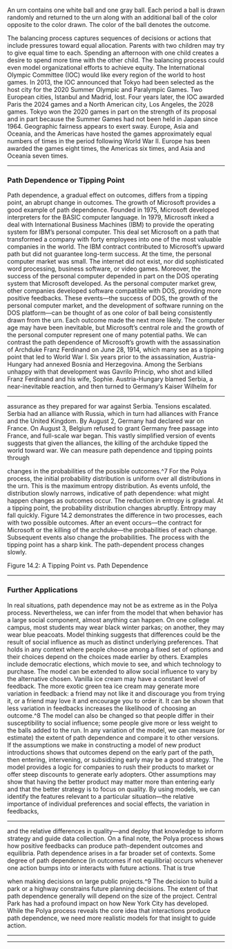 An urn contains one white ball and one gray ball. Each period a ball is drawn randomly and returned to the urn along with an additional ball of the color opposite to the color drawn. The color of the ball denotes the outcome. 

The balancing process captures sequences of decisions or actions that include pressures toward equal allocation. Parents with two children may try to give equal time to each. Spending an afternoon with one child creates a desire to spend more time with the other child. The balancing process could even model organizational efforts to achieve equity. The International Olympic Committee (IOC) would like every region of the world to host games. In 2013, the IOC announced that Tokyo had been selected as the host city for the 2020 Summer Olympic and Paralympic Games. Two European cities, Istanbul and Madrid, lost. Four years later, the IOC awarded Paris the 2024 games and a North American city, Los Angeles, the 2028 games. Tokyo won the 2020 games in part on the strength of its proposal and in part because the Summer Games had not been held in Japan since 1964. Geographic fairness appears to exert sway. Europe, Asia and Oceania, and the Americas have hosted the games approximately equal numbers of times in the period following World War II. Europe has been awarded the games eight times, the Americas six times, and Asia and Oceania seven times. 

---

### Path Dependence or Tipping Point 

Path dependence, a gradual effect on outcomes, differs from a tipping point, an abrupt change in outcomes. The growth of Microsoft provides a good example of path dependence. Founded in 1975, Microsoft developed interpreters for the BASIC computer language. In 1979, Microsoft inked a deal with International Business Machines (IBM) to provide the operating system for IBM’s personal computer. This deal set Microsoft on a path that transformed a company with forty employees into one of the most valuable companies in the world. The IBM contract contributed to Microsoft’s upward path but did not guarantee long-term success. At the time, the personal computer market was small. The internet did not exist, nor did sophisticated word processing, business software, or video games. Moreover, the success of the personal computer depended in part on the DOS operating system that Microsoft developed. As the personal computer market grew, other companies developed software compatible with DOS, providing more positive feedbacks. These events—the success of DOS, the growth of the personal computer market, and the development of software running on the DOS platform—can be thought of as one color of ball being consistently drawn from the urn. Each outcome made the next more likely. The computer age may have been inevitable, but Microsoft’s central role and the growth of the personal computer represent one of many potential paths. We can contrast the path dependence of Microsoft’s growth with the assassination of Archduke Franz Ferdinand on June 28, 1914, which many see as a tipping point that led to World War I. Six years prior to the assassination, Austria-Hungary had annexed Bosnia and Herzegovina. Among the Serbians unhappy with that development was Gavrilo Princip, who shot and killed Franz Ferdinand and his wife, Sophie. Austria-Hungary blamed Serbia, a near-inevitable reaction, and then turned to Germany’s Kaiser Wilhelm for 

---

assurance as they prepared for war against Serbia. Tensions escalated. Serbia had an alliance with Russia, which in turn had alliances with France and the United Kingdom. By August 2, Germany had declared war on France. On August 3, Belgium refused to grant Germany free passage into France, and full-scale war began. This vastly simplified version of events suggests that given the alliances, the killing of the archduke tipped the world toward war. We can measure path dependence and tipping points through 

changes in the probabilities of the possible outcomes.^7 For the Polya process, the initial probability distribution is uniform over all distributions in the urn. This is the maximum entropy distribution. As events unfold, the distribution slowly narrows, indicative of path dependence: what might happen changes as outcomes occur. The reduction in entropy is gradual. At a tipping point, the probability distribution changes abruptly. Entropy may fall quickly. Figure 14.2 demonstrates the difference in two processes, each with two possible outcomes. After an event occurs—the contract for Microsoft or the killing of the archduke—the probabilities of each change. Subsequent events also change the probabilities. The process with the tipping point has a sharp kink. The path-dependent process changes slowly. 

 Figure 14.2: A Tipping Point vs. Path Dependence 

---

### Further Applications 

In real situations, path dependence may not be as extreme as in the Polya process. Nevertheless, we can infer from the model that when behavior has a large social component, almost anything can happen. On one college campus, most students may wear black winter parkas; on another, they may wear blue peacoats. Model thinking suggests that differences could be the result of social influence as much as distinct underlying preferences. That holds in any context where people choose among a fixed set of options and their choices depend on the choices made earlier by others. Examples include democratic elections, which movie to see, and which technology to purchase. The model can be extended to allow social influence to vary by the alternative chosen. Vanilla ice cream may have a constant level of feedback. The more exotic green tea ice cream may generate more variation in feedback: a friend may not like it and discourage you from trying it, or a friend may love it and encourage you to order it. It can be shown that less variation in feedbacks increases the likelihood of choosing an outcome.^8 The model can also be changed so that people differ in their susceptibility to social influence; some people give more or less weight to the balls added to the run. In any variation of the model, we can measure (or estimate) the extent of path dependence and compare it to other versions. If the assumptions we make in constructing a model of new product introductions shows that outcomes depend on the early part of the path, then entering, intervening, or subsidizing early may be a good strategy. The model provides a logic for companies to rush their products to market or offer steep discounts to generate early adopters. Other assumptions may show that having the better product may matter more than entering early and that the better strategy is to focus on quality. By using models, we can identify the features relevant to a particular situation—the relative importance of individual preferences and social effects, the variation in feedbacks, 

---

and the relative differences in quality—and deploy that knowledge to inform strategy and guide data collection. On a final note, the Polya process shows how positive feedbacks can produce path-dependent outcomes and equilibria. Path dependence arises in a far broader set of contexts. Some degree of path dependence (in outcomes if not equilibria) occurs whenever one action bumps into or interacts with future actions. That is true 

when making decisions on large public projects.^9 The decision to build a park or a highway constrains future planning decisions. The extent of that path dependence generally will depend on the size of the project. Central Park has had a profound impact on how New York City has developed. While the Polya process reveals the core idea that interactions produce path dependence, we need more realistic models for that insight to guide action. 

---

---